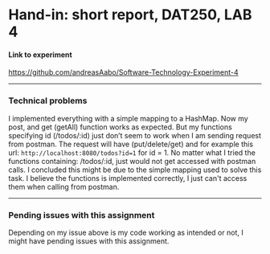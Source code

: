 <h1> Hand-in: short report, DAT250, LAB 4 </h1>

<h4> Link to experiment</h4>

https://github.com/andreasAabo/Software-Technology-Experiment-4

---

<h3> Technical problems </h3>

I implemented everything with a simple mapping to a HashMap. Now my post, and get (getAll) function works as expected. But my functions specifying id (/todos/:id) just don’t seem to work when I am sending request from postman. The request will have (put/delete/get) and for example this url: ```http://localhost:8080/todos?id=1``` for id = 1. No matter what I tried the functions containing: /todos/:id, just would not get accessed with postman calls. I concluded this might be due to the simple mapping used to solve this task. I believe the functions is implemented correctly, I just can't access them when calling from postman.

---

<h3>  Pending issues with this assignment  </h3>

Depending on my issue above is my code working as intended or not, I might have pending issues with this assignment.
